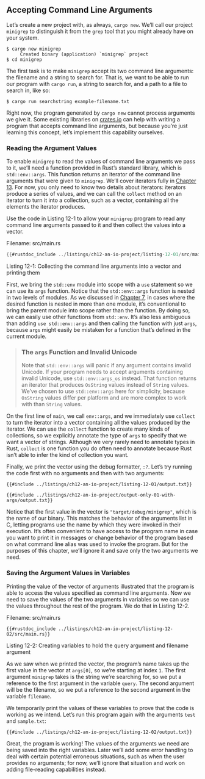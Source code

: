 ## Accepting Command Line Arguments

Let’s create a new project with, as always, `cargo new`. We’ll call our project
`minigrep` to distinguish it from the `grep` tool that you might already have
on your system.

```console
$ cargo new minigrep
     Created binary (application) `minigrep` project
$ cd minigrep
```

The first task is to make `minigrep` accept its two command line arguments: the
filename and a string to search for. That is, we want to be able to run our
program with `cargo run`, a string to search for, and a path to a file to
search in, like so:

```console
$ cargo run searchstring example-filename.txt
```

Right now, the program generated by `cargo new` cannot process arguments we
give it. Some existing libraries on [crates.io](https://crates.io/) can help
with writing a program that accepts command line arguments, but because you’re
just learning this concept, let’s implement this capability ourselves.

### Reading the Argument Values

To enable `minigrep` to read the values of command line arguments we pass to
it, we’ll need a function provided in Rust’s standard library, which is
`std::env::args`. This function returns an iterator of the command line
arguments that were given to `minigrep`. We’ll cover iterators fully in
[Chapter 13][ch13]<!-- ignore -->. For now, you only need to know two details
about iterators: iterators produce a series of values, and we can call the
`collect` method on an iterator to turn it into a collection, such as a vector,
containing all the elements the iterator produces.

Use the code in Listing 12-1 to allow your `minigrep` program to read any
command line arguments passed to it and then collect the values into a vector.

<span class="filename">Filename: src/main.rs</span>

```rust
{{#rustdoc_include ../listings/ch12-an-io-project/listing-12-01/src/main.rs}}
```

<span class="caption">Listing 12-1: Collecting the command line arguments into
a vector and printing them</span>

First, we bring the `std::env` module into scope with a `use` statement so we
can use its `args` function. Notice that the `std::env::args` function is
nested in two levels of modules. As we discussed in [Chapter
7][ch7-idiomatic-use]<!-- ignore -->, in cases where the desired function is
nested in more than one module, it’s conventional to bring the parent module
into scope rather than the function. By doing so, we can easily use other
functions from `std::env`. It’s also less ambiguous than adding `use
std::env::args` and then calling the function with just `args`, because `args`
might easily be mistaken for a function that’s defined in the current module.

> ### The `args` Function and Invalid Unicode
>
> Note that `std::env::args` will panic if any argument contains invalid
> Unicode. If your program needs to accept arguments containing invalid
> Unicode, use `std::env::args_os` instead. That function returns an iterator
> that produces `OsString` values instead of `String` values. We’ve chosen to
> use `std::env::args` here for simplicity, because `OsString` values differ
> per platform and are more complex to work with than `String` values.

On the first line of `main`, we call `env::args`, and we immediately use
`collect` to turn the iterator into a vector containing all the values produced
by the iterator. We can use the `collect` function to create many kinds of
collections, so we explicitly annotate the type of `args` to specify that we
want a vector of strings. Although we very rarely need to annotate types in
Rust, `collect` is one function you do often need to annotate because Rust
isn’t able to infer the kind of collection you want.

Finally, we print the vector using the debug formatter, `:?`. Let’s try running
the code first with no arguments and then with two arguments:

```console
{{#include ../listings/ch12-an-io-project/listing-12-01/output.txt}}
```

```console
{{#include ../listings/ch12-an-io-project/output-only-01-with-args/output.txt}}
```

Notice that the first value in the vector is `"target/debug/minigrep"`, which
is the name of our binary. This matches the behavior of the arguments list in
C, letting programs use the name by which they were invoked in their execution.
It’s often convenient to have access to the program name in case you want to
print it in messages or change behavior of the program based on what command
line alias was used to invoke the program. But for the purposes of this
chapter, we’ll ignore it and save only the two arguments we need.

### Saving the Argument Values in Variables

Printing the value of the vector of arguments illustrated that the program is
able to access the values specified as command line arguments. Now we need to
save the values of the two arguments in variables so we can use the values
throughout the rest of the program. We do that in Listing 12-2.

<span class="filename">Filename: src/main.rs</span>

```rust,should_panic
{{#rustdoc_include ../listings/ch12-an-io-project/listing-12-02/src/main.rs}}
```

<span class="caption">Listing 12-2: Creating variables to hold the query
argument and filename argument</span>

As we saw when we printed the vector, the program’s name takes up the first
value in the vector at `args[0]`, so we’re starting at index `1`. The first
argument `minigrep` takes is the string we’re searching for, so we put a
reference to the first argument in the variable `query`. The second argument
will be the filename, so we put a reference to the second argument in the
variable `filename`.

We temporarily print the values of these variables to prove that the code is
working as we intend. Let’s run this program again with the arguments `test`
and `sample.txt`:

```console
{{#include ../listings/ch12-an-io-project/listing-12-02/output.txt}}
```

Great, the program is working! The values of the arguments we need are being
saved into the right variables. Later we’ll add some error handling to deal
with certain potential erroneous situations, such as when the user provides no
arguments; for now, we’ll ignore that situation and work on adding file-reading
capabilities instead.

[ch13]: ch13-00-functional-features.html
[ch7-idiomatic-use]: ch07-04-bringing-paths-into-scope-with-the-use-keyword.html#creating-idiomatic-use-paths
